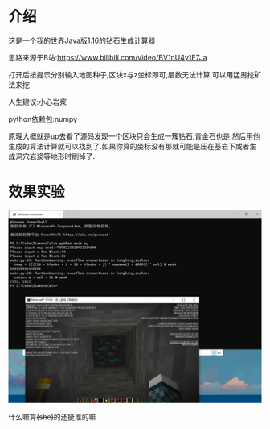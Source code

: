 # 介绍

这是一个我的世界Java版1.16的钻石生成计算器

思路来源于B站:https://www.bilibili.com/video/BV1nU4y1E7Ja

打开后按提示分别输入地图种子,区块x与z坐标即可,层数无法计算,可以用猛男挖矿法来挖

人生建议:小心岩浆

python依赖包:numpy

原理大概就是up去看了源码发现一个区块只会生成一簇钻石,青金石也是.然后用他生成的算法计算就可以找到了.如果你算的坐标没有那就可能是压在基岩下或者生成洞穴岩浆等地形时刷掉了.

# 效果实验

![20210829100143](.\img\20210829100143.png)

什么嘛算~~(she)~~的还挺准的嘛

